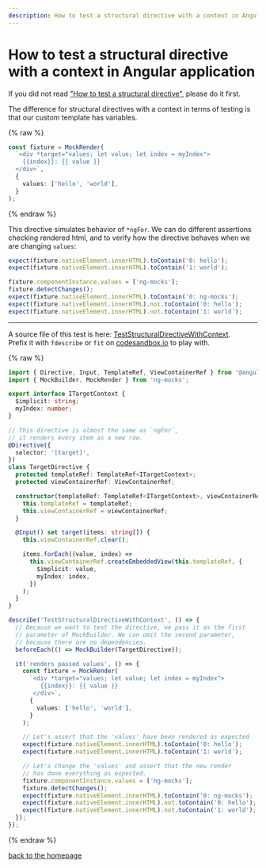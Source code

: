```yaml
---
description: How to test a structural directive with a context in Angular application
---
```


# How to test a structural directive with a context in Angular application

If you did not read ["How to test a structural directive"](./how-to-test-a-structural-directive.html), please do it first.

The difference for structural directives with a context in terms of testing is that our custom template has variables.

{% raw %}
```typescript
const fixture = MockRender(
  `<div *target="values; let value; let index = myIndex">
    {{index}}: {{ value }}
  </div>`,
  {
    values: ['hello', 'world'],
  }
);
```
{% endraw %}

This directive simulates behavior of `*ngFor`. We can do different assertions checking rendered html, and to verify how the
directive behaves when we are changing `values`:

```typescript
expect(fixture.nativeElement.innerHTML).toContain('0: hello');
expect(fixture.nativeElement.innerHTML).toContain('1: world');
```

```typescript
fixture.componentInstance.values = ['ng-mocks'];
fixture.detectChanges();
expect(fixture.nativeElement.innerHTML).toContain('0: ng-mocks');
expect(fixture.nativeElement.innerHTML).not.toContain('0: hello');
expect(fixture.nativeElement.innerHTML).not.toContain('1: world');
```

---

A source file of this test is here:
[TestStructuralDirectiveWithContext](https://github.com/ike18t/ng-mocks/blob/master/examples/TestStructuralDirectiveWithContext/test.spec.ts).<br>
Prefix it with `fdescribe` or `fit` on
[codesandbox.io](https://codesandbox.io/s/github/ng-mocks/examples?file=/src/examples/TestStructuralDirectiveWithContext/test.spec.ts)
to play with.

{% raw %}
```typescript
import { Directive, Input, TemplateRef, ViewContainerRef } from '@angular/core';
import { MockBuilder, MockRender } from 'ng-mocks';

export interface ITargetContext {
  $implicit: string;
  myIndex: number;
}

// This directive is almost the same as `ngFor`,
// it renders every item as a new row.
@Directive({
  selector: '[target]',
})
class TargetDirective {
  protected templateRef: TemplateRef<ITargetContext>;
  protected viewContainerRef: ViewContainerRef;

  constructor(templateRef: TemplateRef<ITargetContext>, viewContainerRef: ViewContainerRef) {
    this.templateRef = templateRef;
    this.viewContainerRef = viewContainerRef;
  }

  @Input() set target(items: string[]) {
    this.viewContainerRef.clear();

    items.forEach((value, index) =>
      this.viewContainerRef.createEmbeddedView(this.templateRef, {
        $implicit: value,
        myIndex: index,
      })
    );
  }
}

describe('TestStructuralDirectiveWithContext', () => {
  // Because we want to test the directive, we pass it as the first
  // parameter of MockBuilder. We can omit the second parameter,
  // because there are no dependencies.
  beforeEach(() => MockBuilder(TargetDirective));

  it('renders passed values', () => {
    const fixture = MockRender(
      `<div *target="values; let value; let index = myIndex">
         {{index}}: {{ value }}
       </div>`,
      {
        values: ['hello', 'world'],
      }
    );

    // Let's assert that the 'values' have been rendered as expected
    expect(fixture.nativeElement.innerHTML).toContain('0: hello');
    expect(fixture.nativeElement.innerHTML).toContain('1: world');

    // Let's change the 'values' and assert that the new render
    // has done everything as expected.
    fixture.componentInstance.values = ['ng-mocks'];
    fixture.detectChanges();
    expect(fixture.nativeElement.innerHTML).toContain('0: ng-mocks');
    expect(fixture.nativeElement.innerHTML).not.toContain('0: hello');
    expect(fixture.nativeElement.innerHTML).not.toContain('1: world');
  });
});
```
{% endraw %}

[back to the homepage](./)

